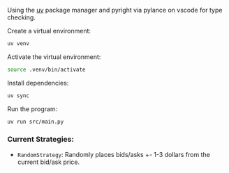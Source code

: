 Using the [uv](https://github.com/astral-sh/uv) package manager and pyright via pylance on vscode for type checking.

Create a virtual environment:

```bash
uv venv
```

Activate the virtual environment:

```bash
source .venv/bin/activate
```

Install dependencies:

```bash
uv sync
```

Run the program:

```bash
uv run src/main.py
```

### Current Strategies:

- `RandomStrategy`: Randomly places bids/asks +- 1-3 dollars from the current bid/ask price.

